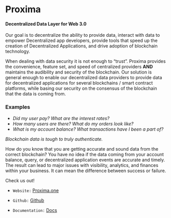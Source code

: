 # Proxima

#### Decentralized Data Layer for Web 3.0

Our goal is to decentralize the ability to provide data, interact with data to empower Decentralized app developers, provide tools that speed up the creation of Decentralized Applications, and drive adoption of blockchain technology.


When dealing with data security it is not enough to “trust”. Proxima provides the convenience, feature set, and speed of centralized providers **AND** maintains the audibility and security of the blockchain. Our solution is general enough to enable our decentralized data providers to provide data for decentralized applications for several blockchains / smart contract platforms, while basing our security on the consensus of the blockchain that the data is coming from.

### Examples

- _Did my user pay? What are the interest rates?_
- _How many users are there? What do my orders look like?_
- _What is my account balance? What transactions have I been a part of?_

*Blockchain data is tough to truly authenticate.*

How do you know that you are getting accurate and sound data from the correct blockchain? You have no idea if the data coming from your account balance, query, or decentralized application events are accurate and timely. The result can lead to major issues with visibility, analytics, and finances within your business. It can mean the difference between success or failure.


Check us out!

* `Website:` [Proxima.one](https://www.proxima.one/)

* `Github:` [Github](https://github.com/proxima-one)

* `Documentation:` [Docs](https://proxima-one-docs.herokuapp.com)



<!--
Also to include:
- Client (Documentation)
- Tutorials
- Explorer





* `SDK:` [API](https://proxima-one-docs.herokuapp.com/Documentation.html)

* `Architecture:` [API](https://proxima-one-docs.herokuapp.com/Documentation.html)

* `Research:` [Motivational Research](https://github.com/proxima-one/research)
-->
